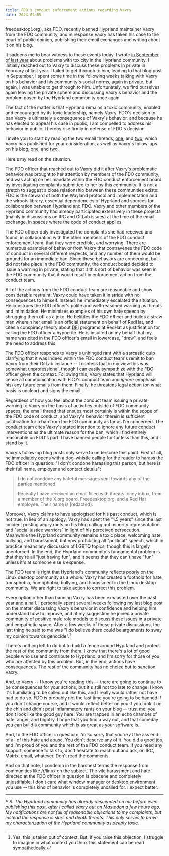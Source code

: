 ```yaml
---
title: FDO's conduct enforcement actions regarding Vaxry
date: 2024-04-09
---
```


freedesktop(.org), aka FDO, recently banned Hyprland maintainer Vaxry from the
FDO community, and in response Vaxry has taken his case to the court of public
opinion, publishing their email exchanges and writing about it on his blog.

It saddens me to bear witness to these events today. I wrote [in September of
last year][0] about problems with toxicity in the Hyprland community. I
initially reached out to Vaxry to discuss these problems in private in February
of last year. I failed to get through to him, leading to that blog post in
September. I spent some time in the following weeks talking with Vaxry on his
behavior and his community's social norms, again in private, but again, I was
unable to get through to him. Unfortunately, we find ourselves again leaving the
private sphere and discussing Vaxry's behavior and the problem posed by the
Hyprland community once again.

[0]: https://drewdevault.com/2023/09/17/Hyprland-toxicity.html

The fact of the matter is that Hyprland remains a toxic community, enabled and
encouraged by its toxic leadership, namely Vaxry. FDO's decision to ban Vaxry is
ultimately a consequence of Vaxry's behavior, and because he has elected to
appeal his case in public, I am compelled to address his behavior in public. I
hereby rise firmly in defense of FDO's decision.

I invite you to start by reading the two email threads, [one][1], and [two][2],
which Vaxry has published for your consideration, as well as Vaxry's follow-ups
on his blog, [one][3], and [two][4].

[1]: https://web.archive.org/web/20250306212807/https://blog.vaxry.net/resource/articleFDO/RHMails.pdf
[2]: https://web.archive.org/web/20240412194128/https://blog.vaxry.net/resource/articleFDO/lyudeReply.pdf
[3]: https://blog.vaxry.net/articles/2024-fdo-and-redhat
[4]: https://blog.vaxry.net/articles/2024-fdo-and-redhat2

Here's my read on the situation.

The FDO officer that reached out to Vaxry did it after Vaxry's problematic
behavior was brought to her attention by members of the FDO community, and was
acting on her mandate within the FDO conduct enforcement board by investigating
complaints submitted to her by this community. It is not a stretch to suggest a
close relationship between these communities exists: FDO is the steward of both
the Wayland protocol and implementation and the wlroots library, essential
dependencies of Hyprland and sources for collaboration between Hyprland and FDO.
Vaxry and other members of the Hyprland community had already participated
extensively in these projects (mainly in discussions on IRC and GitLab issues)
at the time of the email exchange, in spaces where the code of conduct applies.

The FDO officer duly investigated the complaints she had received and found, in
collaboration with the other members of the FDO conduct enforcement team, that
they were credible, and worrying. There are numerous examples of behavior from
Vaxry that contravenes the FDO code of conduct in several different respects,
and any number of them would be grounds for an immediate ban. Since these
behaviors are concerning, but did not take place in the FDO community, the
conduct board decided to issue a warning in private, stating that if this sort
of behavior was seen in the FDO community that it would result in enforcement
action from the conduct team.

All of the actions from the FDO conduct team are reasonable and show
considerable restraint. Vaxry could have taken it in stride with no consequences
to himself. Instead, he immediately escalated the situation. He construes the
FDO officer's polite and well-reasoned warning as threats and intimidation. He
minimizes examples of his own hate speech by shrugging them off as a joke. He
belittles the FDO officer and builds a straw man wherein her email is an
official statement on behalf of RedHat, and cites a conspiracy theory about
<abbr title="diversity, equity, and inclusion">DEI</abbr> programs at RedHat as
justification for calling the FDO officer a hypocrite. He is insulted on my
behalf that my name was cited in the FDO officer's email in lowercase, "drew",
and feels the need to address this.

The FDO officer responds to Vaxry's unhinged rant with a sarcastic quip
clarifying that it was indeed within the FDO conduct team's remit to ban Vaxry
from their GitLab instance -- I confess that in my view this was somewhat
unprofessional, though I can easily sympathize with the FDO officer given the
context. Following this, Vaxry states that Hyprland will cease all communication
with FDO's conduct team and _ignore_ (emphasis his) any future emails from them.
Finally, he threatens legal action (on what basis is unclear) and signs the
email.

Regardless of how you feel about the conduct team issuing a private warning to
Vaxry on the basis of activities outside of FDO community spaces, the email
thread that ensues most certainly is within the scope of the FDO code of
conduct, and Vaxry's behavior therein is sufficient justification for a ban from
the FDO community as far as I'm concerned. The conduct team cites Vaxry's stated
intention to ignore any future conduct interventions as the ultimate reason for
the ban, which I find entirely reasonable on FDO's part. I have banned people
for far less than this, and I stand by it.

Vaxry's follow-up blog posts only serve to underscore this point. First of all,
he immediately opens with a dog-whistle calling for the reader to harass the FDO
officer in question: "I don't condone harassing this person, but here is their
full name, employer and contact details":

> I do not condone any hateful messages sent towards any of the parties
> mentioned.
>
> Recently I have received an email filled with threats to my inbox, from a
> member of the X.org board, Freedesktop.org, and a Red Hat employee. Their name
> is [redacted].

Moreover, Vaxry claims to have apologised for his past conduct, which is not
true. In lieu of an apology, Vaxry has spent the "1.5 years" since the last
incident posting angry rants on his blog calling out minority representation and
"social justice warriors" in light of his perceived persecution. Meanwhile the
Hyprland community remains a toxic place, welcoming hate, bullying, and
harassment, but now prohibiting all "political" speech, which in practice means
any discussion of LGBTQ topics, though this is largely unenforced. In the end,
the Hyprland community's fundamental problem is that they're all "just having
fun", and it seems that they can't have "fun" unless it's at someone else's
expense.

The FDO team is right that Hyprland's community reflects poorly on the Linux
desktop community as a whole. Vaxry has created a foothold for hate,
transphobia, homophobia, bullying, and harassment in the Linux desktop
community. We are right to take action to correct this problem.

Every option other than banning Vaxry has been exhausted over the past year and
a half. I personally spent several weeks following my last blog post on the
matter discussing Vaxry's behavior in confidence and helping him understand how
to improve, and at my suggestion he joined a private community of positive male
role models to discuss these issues in a private and empathetic space. After a
few weeks of these private discussions, the last thing he said to me was "I do
believe there could be arguments to sway my opinion towards genocide".[^1]

[^1]: Yes, this is taken out of context. But, if you raise this objection, I
    struggle to imagine in what context you think this statement can be read
    sympathetically.

There's nothing left to do but to build a fence around Hyprland and protect the
rest of the community from them. I know that there's a lot of good people who
use and contribute to Hyprland, and I'm sorry for those of you who are affected
by this problem. But, in the end, actions have consequences. The rest of the
community has no choice but to sanction Vaxry.

And, to Vaxry -- I know you're reading this -- there are going to continue to be
consequences for your actions, but it's still not too late to change. I know
it's humiliating to be called out like this, and I really would rather not have
had to do so. FDO is probably not the last time you're going to be banned if you
don't change course, and it would reflect better on you if you took it on the
chin and didn't post inflammatory rants on your blog -- trust me, you don't look
like the good guy here. You are trapped in an echo chamber of hate, anger, and
bigotry. I hope that you find a way out, and that someday you can build a
community which is as great as your software is.

And, to the FDO officer in question: I'm so sorry that you're at the ass end of
all of this hate and abuse. You don't deserve any of it. You did a good job, and
I'm proud of you and the rest of the FDO conduct team. If you need any support,
someone to talk to, don't hesitate to reach out and ask, on IRC, Matrix, email,
whatever. Don't read the comments.

And on that note, I condemn in the harshest terms the response from communities
like /r/linux on the subject. The vile harassment and hate directed at the FDO
officer in question is obscene and completely unjustifiable. I don't care what
window manager or desktop environment you use -- this kind of behavior is
completely uncalled for. I expect better.

---

*P.S. The Hyprland community has already descended on me before even publishing
this post, after I called Vaxry out on Mastodon a few hours ago. My
notifications are not full of reasonable objections to my complaints, but
instead the response is slurs and death threats. This only serves to prove my
characterization of the Hyprland community as deeply toxic.*
